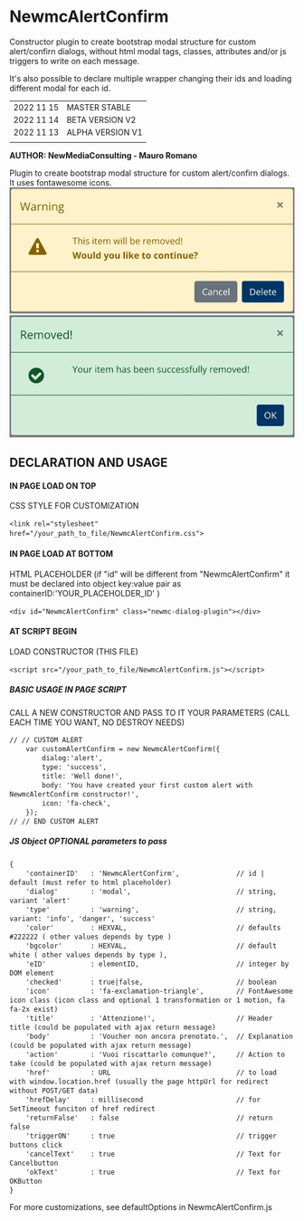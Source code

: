 # NewmcAlertConfirm

Constructor plugin to create bootstrap modal structure for custom alert/confirn dialogs, without html modal tags, classes, attributes and/or js triggers to write on each message.

It's also possible to declare multiple wrapper changing their ids and loading different modal for each id.

|||
|:--|:--|
|2022 11 15 |MASTER STABLE|
|2022 11 14 |BETA VERSION V2|
|2022 11 13 |ALPHA VERSION V1|
|||

**AUTHOR: NewMediaConsulting - Mauro Romano**

Plugin to create bootstrap modal structure for custom alert/confirn dialogs. It uses fontawesome icons.
![screenshot](https://github.com/cybermano/NewmcAlertConfirm/blob/main/code_example/Warning.jpg?raw=true)
![screenshot](https://github.com/cybermano/NewmcAlertConfirm/blob/main/code_example/Success.jpg?raw=true)

## DECLARATION AND USAGE

#### IN PAGE LOAD ON TOP

CSS STYLE FOR CUSTOMIZATION

```<link rel="stylesheet" href="/your_path_to_file/NewmcAlertConfirm.css">```

#### IN PAGE LOAD AT BOTTOM

HTML PLACEHOLDER
(if "id" will be different from "NewmcAlertConfirm" it must be declared into object key:value pair as containerID:'YOUR_PLACEHOLDER_ID' )

```<div id="NewmcAlertConfirm" class="newmc-dialog-plugin"></div>```

#### AT SCRIPT BEGIN

LOAD CONSTRUCTOR (THIS FILE)

```<script src="/your_path_to_file/NewmcAlertConfirm.js"></script>```

##### BASIC USAGE IN PAGE SCRIPT

CALL A NEW CONSTRUCTOR AND PASS TO IT YOUR PARAMETERS (CALL EACH TIME YOU WANT, NO DESTROY NEEDS)

```
// // CUSTOM ALERT
    var customAlertConfirm = new NewmcAlertConfirm({
        dialog:'alert',
        type: 'success',
        title: 'Well done!',
        body: 'You have created your first custom alert with NewmcAlertConfirm constructor!',
        icon: 'fa-check',
    });
// // END CUSTOM ALERT
```

##### JS Object OPTIONAL parameters to pass

```
{
    'containerID'   : 'NewmcAlertConfirm',              // id | default (must refer to html placeholder)
    'dialog'        : 'modal',                          // string, variant 'alert'
    'type'          : 'warning',                        // string, variant: 'info', 'danger', 'success'    
    'color'         : HEXVAL,                           // defaults #222222 ( other values depends by type )
    'bgcolor'       : HEXVAL,                           // default white ( other values depends by type ),    
    'eID'           : elementID,                        // integer by DOM element
    'checked'       : true|false,                       // boolean
    'icon'          : 'fa-exclamation-triangle',        // FontAwesome icon class (icon class and optional 1 transformation or 1 motion, fa fa-2x exist)   
    'title'         : 'Attenzione!',                    // Header title (could be populated with ajax return message)
    'body'          : 'Voucher non ancora prenotato.',  // Explanation (could be populated with ajax return message)
    'action'        : 'Vuoi riscattarlo comunque?',     // Action to take (could be populated with ajax return message)
    'href'          : URL                               // to load with window.location.href (usually the page httpUrl for redirect without POST/GET data)
    'hrefDelay'     : millisecond                       // for SetTimeout funciton of href redirect
    'returnFalse'   : false                             // return false    
    'triggerON'     : true                              // trigger buttons click
    'cancelText'    : true                              // Text for Cancelbutton
    'okText'        : true                              // Text for OKButton
}
```

For more customizations, see defaultOptions in NewmcAlertConfirm.js
